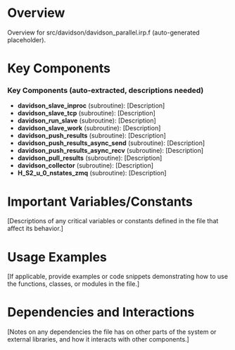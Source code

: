 # Overview

Overview for src/davidson/davidson_parallel.irp.f (auto-generated placeholder).

# Key Components

### Key Components (auto-extracted, descriptions needed)
- **davidson_slave_inproc** (subroutine): [Description]
- **davidson_slave_tcp** (subroutine): [Description]
- **davidson_run_slave** (subroutine): [Description]
- **davidson_slave_work** (subroutine): [Description]
- **davidson_push_results** (subroutine): [Description]
- **davidson_push_results_async_send** (subroutine): [Description]
- **davidson_push_results_async_recv** (subroutine): [Description]
- **davidson_pull_results** (subroutine): [Description]
- **davidson_collector** (subroutine): [Description]
- **H_S2_u_0_nstates_zmq** (subroutine): [Description]

# Important Variables/Constants

[Descriptions of any critical variables or constants defined in the file that affect its behavior.]

# Usage Examples

[If applicable, provide examples or code snippets demonstrating how to use the functions, classes, or modules in the file.]

# Dependencies and Interactions

[Notes on any dependencies the file has on other parts of the system or external libraries, and how it interacts with other components.]
